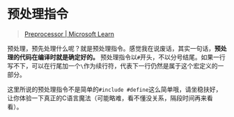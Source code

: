 # 预处理指令

> [Preprocessor | Microsoft Learn](https://learn.microsoft.com/en-us/cpp/preprocessor/preprocessor?view=msvc-170)

预处理，预先处理什么呢？就是预处理指令。感觉我在说废话，其实一句话，**预处理的代码在编译时就是确定好的。** 预处理指令以`#`开头，不以分号结尾。如果一行写不下，可以在行尾加一个`\`作为续行符，代表下一行仍然是属于这个宏定义的一部分。

这里所说的预处理指令不是简单的`#include #define`这么简单哦，请坐稳扶好，让你体验一下真正的C语言魔法（可能略难，看不懂没关系，隔段时间再来看看）。
